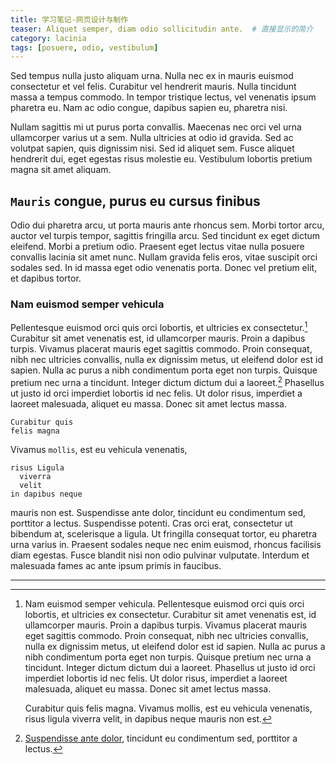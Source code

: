 ```yaml
---
title: 学习笔记-网页设计与制作
teaser: Aliquet semper, diam odio sollicitudin ante.  # 直接显示的简介
category: lacinia
tags: [posuere, odio, vestibulum]
---
```


Sed tempus nulla justo aliquam urna. Nulla nec ex in mauris euismod consectetur et vel felis. Curabitur vel hendrerit mauris. Nulla tincidunt massa a tempus commodo. In tempor tristique lectus, vel venenatis ipsum pharetra eu. Nam ac odio congue, dapibus sapien eu, pharetra nisi.

Nullam sagittis mi ut purus porta convallis. Maecenas nec orci vel urna ullamcorper varius ut a sem. Nulla ultricies at odio id gravida. Sed ac volutpat sapien, quis dignissim nisi. Sed id aliquet sem. Fusce aliquet hendrerit dui, eget egestas risus molestie eu. Vestibulum lobortis pretium magna sit amet aliquam.

`Mauris` congue, purus eu cursus finibus
----------------------------------------

Odio dui pharetra arcu, ut porta mauris ante rhoncus sem. Morbi tortor arcu, auctor vel turpis tempor, sagittis fringilla arcu. Sed tincidunt ex eget dictum eleifend. Morbi a pretium odio. Praesent eget lectus vitae nulla posuere convallis lacinia sit amet nunc. Nullam gravida felis eros, vitae suscipit orci sodales sed. In id massa eget odio venenatis porta. Donec vel pretium elit, et dapibus tortor. 

### Nam euismod semper vehicula

Pellentesque euismod orci quis orci lobortis, et ultricies ex consectetur.[^1] Curabitur sit amet venenatis est, id ullamcorper mauris. Proin a dapibus turpis. Vivamus placerat mauris eget sagittis commodo. Proin consequat, nibh nec ultricies convallis, nulla ex dignissim metus, ut eleifend dolor est id sapien. Nulla ac purus a nibh condimentum porta eget non turpis. Quisque pretium nec urna a tincidunt. Integer dictum dictum dui a laoreet.[^2] Phasellus ut justo id orci imperdiet lobortis id nec felis. Ut dolor risus, imperdiet a laoreet malesuada, aliquet eu massa. Donec sit amet lectus massa.

~~~
Curabitur quis
felis magna
~~~

Vivamus `mollis`, est eu vehicula venenatis,

~~~
risus Ligula
  viverra
  velit
in dapibus neque
~~~

mauris non est. Suspendisse ante dolor, tincidunt eu condimentum sed, porttitor a lectus. Suspendisse potenti. Cras orci erat, consectetur ut bibendum at, scelerisque a ligula. Ut fringilla consequat tortor, eu pharetra urna varius in. Praesent sodales neque nec enim euismod, rhoncus facilisis diam egestas. Fusce blandit nisi non odio pulvinar vulputate. Interdum et malesuada fames ac ante ipsum primis in faucibus. 

---

[^1]:
    Nam euismod semper vehicula. Pellentesque euismod orci quis orci lobortis, et ultricies ex consectetur. Curabitur sit amet venenatis est, id ullamcorper mauris. Proin a dapibus turpis. Vivamus placerat mauris eget sagittis commodo. Proin consequat, nibh nec ultricies convallis, nulla ex dignissim metus, ut eleifend dolor est id sapien. Nulla ac purus a nibh condimentum porta eget non turpis. Quisque pretium nec urna a tincidunt. Integer dictum dictum dui a laoreet. Phasellus ut justo id orci imperdiet lobortis id nec felis. Ut dolor risus, imperdiet a laoreet malesuada, aliquet eu massa. Donec sit amet lectus massa. 

    Curabitur quis felis magna. Vivamus mollis, est eu vehicula venenatis, risus ligula viverra velit, in dapibus neque mauris non est. 

[^2]:
    [Suspendisse ante dolor][sad], tincidunt eu condimentum sed, porttitor a lectus.

[sad]: https://jekyllrb.com/
